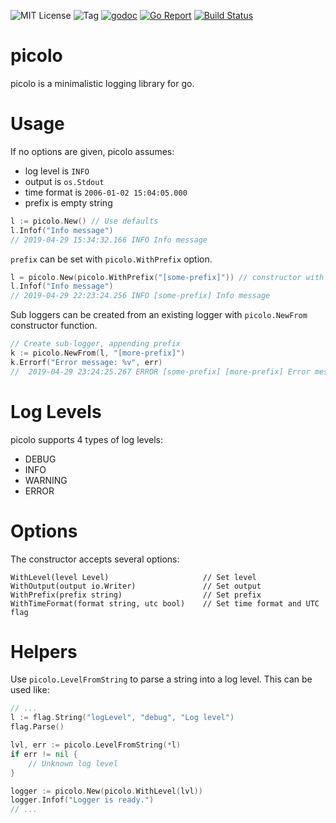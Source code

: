 ![MIT License](https://img.shields.io/badge/license-MIT-blue.svg)
![Tag](https://img.shields.io/github/tag/peak/picolo.svg)
[![godoc](https://img.shields.io/badge/godoc-reference-blue.svg)](https://godoc.org/github.com/peak/picolo)
[![Go Report](https://goreportcard.com/badge/github.com/peak/picolo)](https://goreportcard.com/report/github.com/peak/picolo)
[![Build Status](https://travis-ci.org/peak/picolo.svg?branch=master)](https://travis-ci.org/peak/picolo)

# picolo

picolo is a minimalistic logging library for go.

# Usage
If no options are given, picolo assumes:
* log level is `INFO`
* output is `os.Stdout`
* time format is `2006-01-02 15:04:05.000`
* prefix is empty string

```go
l := picolo.New() // Use defaults
l.Infof("Info message")
// 2019-04-29 15:34:32.166 INFO Info message
```

`prefix` can be set with `picolo.WithPrefix` option.

```go
l = picolo.New(picolo.WithPrefix("[some-prefix]")) // constructor with optional prefix
l.Infof("Info message")
// 2019-04-29 22:23:24.256 INFO [some-prefix] Info message
```

Sub loggers can be created from an existing logger with `picolo.NewFrom` constructor function.
```go
// Create sub-logger, appending prefix
k := picolo.NewFrom(l, "[more-prefix]")
k.Errorf("Error message: %v", err)
//  2019-04-29 23:24:25.267 ERROR [some-prefix] [more-prefix] Error message: No such file or directory
```

# Log Levels
picolo supports 4 types of log levels:
* DEBUG
* INFO
* WARNING
* ERROR

# Options

The constructor accepts several options:

    WithLevel(level Level)                     // Set level
    WithOutput(output io.Writer)               // Set output
    WithPrefix(prefix string)                  // Set prefix
    WithTimeFormat(format string, utc bool)    // Set time format and UTC flag


# Helpers

Use `picolo.LevelFromString` to parse a string into a log level. This can be used like:

```go
// ...
l := flag.String("logLevel", "debug", "Log level")
flag.Parse()

lvl, err := picolo.LevelFromString(*l)
if err != nil {
	// Unknown log level
}

logger := picolo.New(picolo.WithLevel(lvl))
logger.Infof("Logger is ready.")
// ...
```
